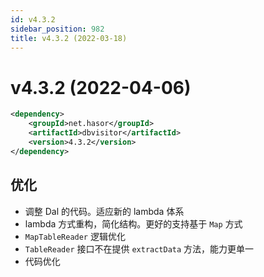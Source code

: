 ```yaml
---
id: v4.3.2
sidebar_position: 982
title: v4.3.2 (2022-03-18)
---
```


# v4.3.2 (2022-04-06)

```xml
<dependency>
    <groupId>net.hasor</groupId>
    <artifactId>dbvisitor</artifactId>
    <version>4.3.2</version>
</dependency>
```

## 优化
- 调整 Dal 的代码。适应新的 lambda 体系
- lambda 方式重构，简化结构。更好的支持基于 `Map` 方式
- `MapTableReader` 逻辑优化
- `TableReader` 接口不在提供 `extractData` 方法，能力更单一
- 代码优化
